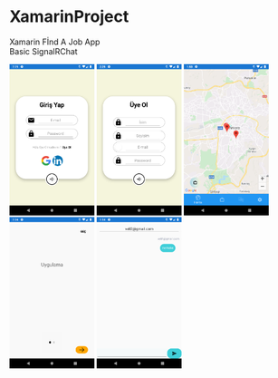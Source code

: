 # XamarinProject
Xamarin Fİnd A Job App <br>
Basic SignalRChat 
<p float="left">
  <img src="photo/Login.png" width="150" />
  <img src="photo/Register.png" width="150" /> 
  <img src="photo/MapPage.png" width="150" />
  <img src="photo/startPage.png" width="150" />
  <img src="photo/Message.png" width="150" />
</p>


